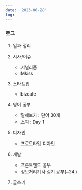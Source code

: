 ```yaml
---
date: '2023-06-28'
log: 
---
```


### 로그

1. 일과 정리


2. 시사/이슈
	- 저널리즘
	- Mkiss


3. 스타트업
	- bizcafe


4. 영어 공부
	- 말해보카 : 단어 30개
	- 스픽 : Day 1


5. 디자인
	- 프로토타입 디자인


6. 개발
	- 프론트엔드 공부
	- 정보처리기사 실기 공부(~24.)



7. 글쓰기